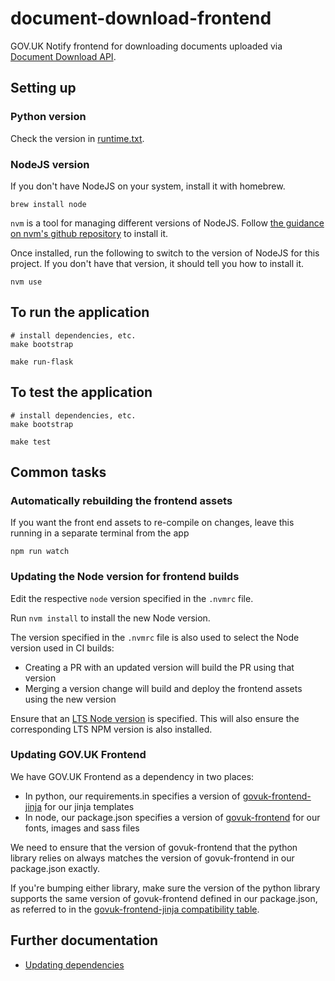 # document-download-frontend

GOV.UK Notify frontend for downloading documents uploaded via [Document Download API](https://github.com/alphagov/document-download-api).

## Setting up

### Python version

Check the version in [runtime.txt](runtime.txt).

### NodeJS version

If you don't have NodeJS on your system, install it with homebrew.

```shell
brew install node
```

`nvm` is a tool for managing different versions of NodeJS. Follow [the guidance on nvm's github repository](https://github.com/nvm-sh/nvm#installing-and-updating) to install it.

Once installed, run the following to switch to the version of NodeJS for this project. If you don't
have that version, it should tell you how to install it.

```shell
nvm use
```

## To run the application

```shell
# install dependencies, etc.
make bootstrap

make run-flask
```

## To test the application

```shell
# install dependencies, etc.
make bootstrap

make test
```

## Common tasks

### Automatically rebuilding the frontend assets

If you want the front end assets to re-compile on changes, leave this running
in a separate terminal from the app

```shell
npm run watch
```

### Updating the Node version for frontend builds

Edit the respective `node` version specified in the `.nvmrc` file.

Run `nvm install` to install the new Node version.

The version specified in the `.nvmrc` file is also used to select the Node version used in CI builds:

 - Creating a PR with an updated version will build the PR using that version
 - Merging a version change will build and deploy the frontend assets using the new version

Ensure that an [LTS Node version](https://nodejs.org/en/about/releases/) is specified. This will also ensure the corresponding LTS NPM version is also installed.

### Updating GOV.UK Frontend

We have GOV.UK Frontend as a dependency in two places:

* In python, our requirements.in specifies a version of [govuk-frontend-jinja](https://github.com/LandRegistry/govuk-frontend-jinja) for our jinja templates
* In node, our package.json specifies a version of [govuk-frontend](https://github.com/alphagov/govuk-frontend) for our fonts, images and sass files

We need to ensure that the version of govuk-frontend that the python library relies on always
matches the version of govuk-frontend in our package.json exactly.

If you're bumping either library, make sure the version of the python library supports the same version
of govuk-frontend defined in our package.json, as referred to in the
[govuk-frontend-jinja compatibility table](https://github.com/LandRegistry/govuk-frontend-jinja#compatibility).


## Further documentation

- [Updating dependencies](https://github.com/alphagov/notifications-manuals/wiki/Dependencies)
